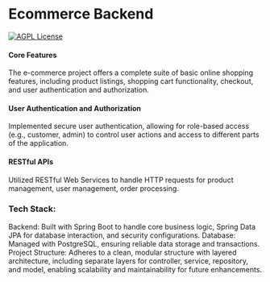 
# Ecommerce Backend 

[![AGPL License](https://img.shields.io/badge/Java-v22-blue.svg)]()


#### Core Features
 The e-commerce project offers a complete suite of basic online shopping features, including product listings, shopping cart functionality, checkout, and user authentication and authorization.

#### User Authentication and Authorization
 Implemented secure user authentication, allowing for role-based access (e.g., customer, admin) to control user actions and access to different parts of the application.

#### RESTful APIs
 Utilized RESTful Web Services to handle HTTP requests for product management, user management, order processing.

### Tech Stack:

Backend: Built with Spring Boot to handle core business logic, Spring Data JPA for database interaction, and security configurations.
Database: Managed with PostgreSQL, ensuring reliable data storage and transactions.
Project Structure: Adheres to a clean, modular structure with layered architecture, including separate layers for controller, service, repository, and model, enabling scalability and maintainability for future enhancements.

